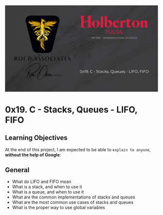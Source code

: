 ![0x19. C - Stacks, Queues - LIFO, FIFO](https://github.com/ronroeandassociates/assets/blob/master/images/0x19_stackes_queues_lifo_fifo_banner.png)

# 0x19. C - Stacks, Queues - LIFO, FIFO

## Learning Objectives

At the end of this project, I am expected to be able to `explain to anyone`, **without the help of Google**:

## General

- What do LIFO and FIFO mean
- What is a stack, and when to use it
- What is a queue, and when to use it
- What are the common implementations of stacks and queues
- What are the most common use cases of stacks and queues
- What is the proper way to use global variables
